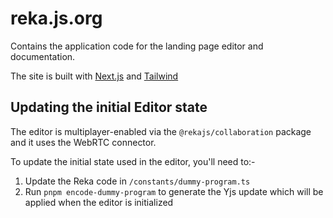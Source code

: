 # reka.js.org

Contains the application code for the landing page editor and documentation.

The site is built with [Next.js](https://nextjs.org) and [Tailwind](https://tailwindcss.com)

## Updating the initial Editor state

The editor is multiplayer-enabled via the `@rekajs/collaboration` package and it uses the WebRTC connector.

To update the initial state used in the editor, you'll need to:-

1. Update the Reka code in `/constants/dummy-program.ts`
2. Run `pnpm encode-dummy-program` to generate the Yjs update which will be applied when the editor is initialized
